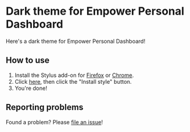 # Dark theme for Empower Personal Dashboard

Here's a dark theme for Empower Personal Dashboard!

## How to use

1. Install the Stylus add-on for [Firefox](https://addons.mozilla.org/en-US/firefox/addon/styl-us/) or [Chrome](https://chrome.google.com/webstore/detail/stylus/clngdbkpkpeebahjckkjfobafhncgmne).
1. Click [here](https://github.com/synthead/empower-dark-theme/raw/main/empower-dark-theme.user.css), then click the "Install style" button.
1. You're done!

## Reporting problems

Found a problem?  Please [file an issue](https://github.com/synthead/empower-dark-theme/issues)!
